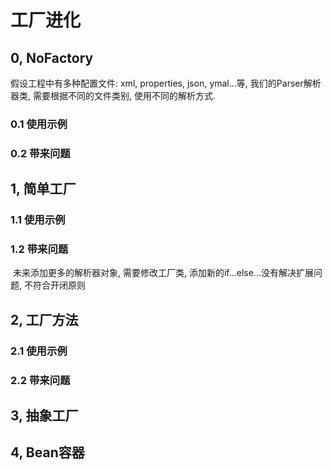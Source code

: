# 工厂进化

## 0, NoFactory

假设工程中有多种配置文件: xml, properties, json, ymal...等, 我们的Parser解析器类, 需要根据不同的文件类别, 使用不同的解析方式.

### 0.1 使用示例

### 0.2 带来问题

## 1, 简单工厂

### 1.1 使用示例

### 1.2 带来问题

​ 未来添加更多的解析器对象, 需要修改工厂类, 添加新的if...else...没有解决扩展问题, 不符合开闭原则

## 2, 工厂方法

### 2.1 使用示例

### 2.2 带来问题

## 3, 抽象工厂

## 4, Bean容器



